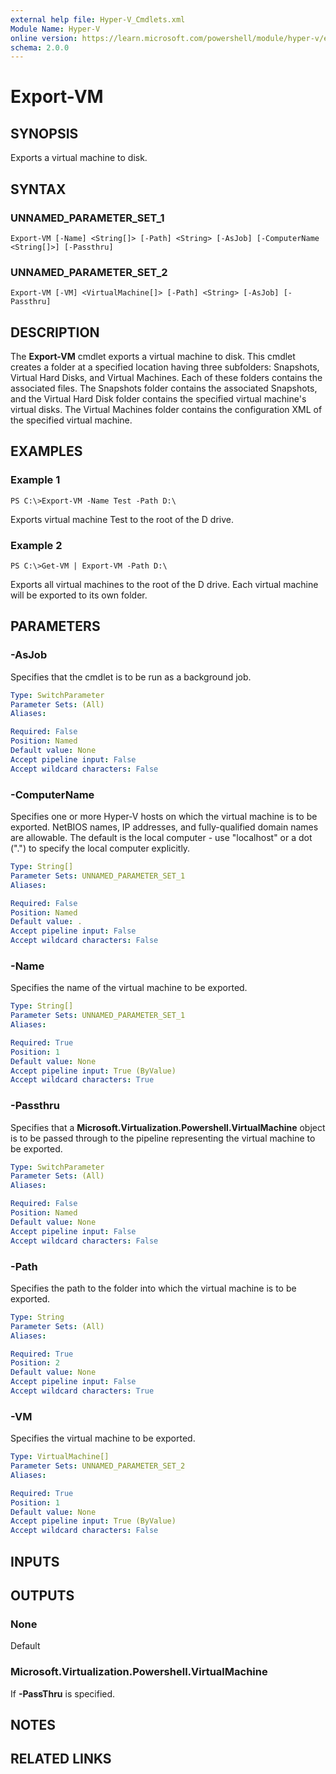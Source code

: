 ```yaml
---
external help file: Hyper-V_Cmdlets.xml
Module Name: Hyper-V
online version: https://learn.microsoft.com/powershell/module/hyper-v/export-vm?view=windowsserver2012-ps&wt.mc_id=ps-gethelp
schema: 2.0.0
---
```


# Export-VM

## SYNOPSIS
Exports a virtual machine to disk.

## SYNTAX

### UNNAMED_PARAMETER_SET_1
```
Export-VM [-Name] <String[]> [-Path] <String> [-AsJob] [-ComputerName <String[]>] [-Passthru]
```

### UNNAMED_PARAMETER_SET_2
```
Export-VM [-VM] <VirtualMachine[]> [-Path] <String> [-AsJob] [-Passthru]
```

## DESCRIPTION
The **Export-VM** cmdlet exports a virtual machine to disk.
This cmdlet creates a folder at a specified location having three subfolders: Snapshots, Virtual Hard Disks, and Virtual Machines.
Each of these folders contains the associated files. The Snapshots folder contains the associated Snapshots, and the Virtual Hard Disk folder contains the specified virtual machine's virtual disks.
The Virtual Machines folder contains the configuration XML of the specified virtual machine.

## EXAMPLES

### Example 1
```
PS C:\>Export-VM -Name Test -Path D:\
```

Exports virtual machine Test to the root of the D drive.

### Example 2
```
PS C:\>Get-VM | Export-VM -Path D:\
```

Exports all virtual machines to the root of the D drive.
Each virtual machine will be exported to its own folder.

## PARAMETERS

### -AsJob
Specifies that the cmdlet is to be run as a background job.

```yaml
Type: SwitchParameter
Parameter Sets: (All)
Aliases: 

Required: False
Position: Named
Default value: None
Accept pipeline input: False
Accept wildcard characters: False
```

### -ComputerName
Specifies one or more Hyper-V hosts on which the virtual machine is to be exported.
NetBIOS names, IP addresses, and fully-qualified domain names are allowable.
The default is the local computer - use "localhost" or a dot (".") to specify the local computer explicitly.

```yaml
Type: String[]
Parameter Sets: UNNAMED_PARAMETER_SET_1
Aliases: 

Required: False
Position: Named
Default value: .
Accept pipeline input: False
Accept wildcard characters: False
```

### -Name
Specifies the name of the virtual machine to be exported.

```yaml
Type: String[]
Parameter Sets: UNNAMED_PARAMETER_SET_1
Aliases: 

Required: True
Position: 1
Default value: None
Accept pipeline input: True (ByValue)
Accept wildcard characters: True
```

### -Passthru
Specifies that a **Microsoft.Virtualization.Powershell.VirtualMachine** object is to be passed through to the pipeline representing the virtual machine to be exported.

```yaml
Type: SwitchParameter
Parameter Sets: (All)
Aliases: 

Required: False
Position: Named
Default value: None
Accept pipeline input: False
Accept wildcard characters: False
```

### -Path
Specifies the path to the folder into which the virtual machine is to be exported.

```yaml
Type: String
Parameter Sets: (All)
Aliases: 

Required: True
Position: 2
Default value: None
Accept pipeline input: False
Accept wildcard characters: True
```

### -VM
Specifies the virtual machine to be exported.

```yaml
Type: VirtualMachine[]
Parameter Sets: UNNAMED_PARAMETER_SET_2
Aliases: 

Required: True
Position: 1
Default value: None
Accept pipeline input: True (ByValue)
Accept wildcard characters: False
```

## INPUTS

## OUTPUTS

### None
Default

### Microsoft.Virtualization.Powershell.VirtualMachine
If **-PassThru** is specified.

## NOTES

## RELATED LINKS



